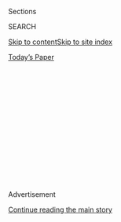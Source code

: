 <div id="app">

<div>

<div>

<div>

<div class="NYTAppHideMasthead css-1q2w90k e1suatyy0">

<div class="section css-ui9rw0 e1suatyy2">

<div class="css-eph4ug er09x8g0">

<div class="css-6n7j50">

</div>

<span class="css-1dv1kvn">Sections</span>

<div class="css-10488qs">

<span class="css-1dv1kvn">SEARCH</span>

</div>

[Skip to content](#site-content)[Skip to site index](#site-index)

</div>

<div class="css-10698na e1huz5gh0">

</div>

</div>

<div id="masthead-bar-one" class="section hasLinks css-15hmgas e1csuq9d3">

<div class="css-uqyvli e1csuq9d0">

</div>

<div class="css-1uqjmks e1csuq9d1">

</div>

<div class="css-9e9ivx">

[](https://myaccount.nytimes.com/auth/login?response_type=cookie&client_id=vi)

</div>

<div class="css-1bvtpon e1csuq9d2">

[Today’s Paper](https://www.nytimes.com/section/todayspaper)

</div>

</div>

</div>

</div>

<div data-aria-hidden="false">

<div id="site-content" role="main">

<div>

<div class="css-1aor85t" style="opacity:0.000000001;z-index:-1;visibility:hidden">

<div class="css-1hqnpie">

<div class="css-epjblv">

<span class="css-17xtcya">[Opinion](/section/opinion)</span><span class="css-x15j1o">|</span><span class="css-fwqvlz">Does
Elizabeth Warren Have a Critical Vulnerability?</span>

</div>

<div class="css-k008qs">

<div class="css-1iwv8en">

<span class="css-18z7m18"></span>

<div>

</div>

</div>

<span class="css-1n6z4y">https://nyti.ms/2QeWjde</span>

<div class="css-1705lsu">

<div class="css-4xjgmj">

<div class="css-4skfbu" role="toolbar" data-aria-label="Social Media Share buttons, Save button, and Comments Panel with current comment count" data-testid="share-tools">

  - 
  - 
  - 
  - 
    
    <div class="css-6n7j50">
    
    </div>

  - 
  - 

</div>

</div>

</div>

</div>

</div>

</div>

<div id="NYT_TOP_BANNER_REGION" class="css-13pd83m">

</div>

<div id="top-wrapper" class="css-1sy8kpn">

<div id="top-slug" class="css-l9onyx">

Advertisement

</div>

[Continue reading the main story](#after-top)

<div class="ad top-wrapper" style="text-align:center;height:100%;display:block;min-height:250px">

<div id="top" class="place-ad" data-position="top" data-size-key="top">

</div>

</div>

<div id="after-top">

</div>

</div>

<div>

<div class="css-v5btjw etb61u70">

<div class="css-v05ibm etb61u71">

[Opinion](/section/opinion)

</div>

</div>

<div id="sponsor-wrapper" class="css-1hyfx7x">

<div id="sponsor-slug" class="css-19vbshk">

Supported by

</div>

[Continue reading the main story](#after-sponsor)

<div id="sponsor" class="ad sponsor-wrapper" style="text-align:center;height:100%;display:block">

</div>

<div id="after-sponsor">

</div>

</div>

<div class="css-186x18t">

</div>

<div class="css-1vkm6nb ehdk2mb0">

# Does Elizabeth Warren Have a Critical Vulnerability?

</div>

She has struggled with white, working-class voters like those important
to winning Pennsylvania, Michigan and Wisconsin.

<div class="css-18e8msd">

<div class="css-vp77d3 epjyd6m0">

<div class="css-1baulvz">

By <span class="css-1baulvz last-byline" itemprop="name">Paul
Starobin</span>

<div class="css-8atqhb">

Mr. Starobin is a journalist based in Orleans, Mass.

</div>

</div>

</div>

  - Sept. 18, 2019

  - 
    
    <div class="css-4xjgmj">
    
    <div class="css-pvvomx" role="toolbar" data-aria-label="Social Media Share buttons, Save button, and Comments Panel with current comment count" data-testid="share-tools">
    
      - 
      - 
      - 
      - 
        
        <div class="css-6n7j50">
        
        </div>
    
      - 
      - 
    
    </div>
    
    </div>

</div>

<div class="css-79elbk" data-testid="photoviewer-wrapper">

<div class="css-z3e15g" data-testid="photoviewer-wrapper-hidden">

</div>

<div class="css-1a48zt4 ehw59r15" data-testid="photoviewer-children">

![<span class="css-16f3y1r e13ogyst0" data-aria-hidden="true">Elizabeth
Warren listened to a question during an American Federation of Teachers
town hall event in Philadelphia in
May.</span><span class="css-cnj6d5 e1z0qqy90" itemprop="copyrightHolder"><span class="css-1ly73wi e1tej78p0">Credit...</span><span><span>Matt
Rourke/Associated
Press</span></span></span>](https://static01.nyt.com/images/2019/09/18/opinion/18starobin/merlin_154797912_4e8bb8d9-57ea-41fb-8b8e-0c56de9acda4-articleLarge.jpg?quality=75&auto=webp&disable=upscale)

</div>

</div>

</div>

<div class="section meteredContent css-1r7ky0e" name="articleBody" itemprop="articleBody">

<div class="css-1fanzo5 StoryBodyCompanionColumn">

<div class="css-53u6y8">

ORLEANS, Mass. — I have voted two times for Elizabeth Warren to
represent Massachusetts in the Senate. I would certainly vote for her
for president over Donald Trump. But as the Democratic primary unfolds
and she extends a steady rise in the polls, I keep coming back to a
political vulnerability of which many followers of Massachusetts
politics are aware but others may not be.

The problem is that she has a relatively weak standing in Massachusetts
with non-college-educated working-class voters, and especially white
workers. These voters are critical, especially in the Midwest and in
states crucial to Mr. Trump’s victory like Michigan, Pennsylvania and
Wisconsin.

You might call it the Warren Paradox. Her core message as a politician —
that America has become rigged in favor of the very wealthy, and the
rich get richer as the rest of us get shafted — is very much aimed at
the working class. What’s more, her personal narrative, of her rise from
“the ragged edge of the middle class” in her native Oklahoma, as [she
has put
it](https://twitter.com/ewarren/status/1133840956158042115?lang=en), to
professional success and acclaim in the fields of education and
government might seem to embody a character trait of grit that appeals
to blue-collar workers.

Yet while all of the major Democratic presidential candidates face
difficulty with this constituency, polls suggest that this is especially
a problem for Ms. Warren. For example, in a Fox
[survey](https://www.foxnews.com/politics/fox-news-poll-8-15), she drew
33 percent of white, non-college respondents in a matchup against
President Trump, versus 38 percent for Joe Biden and 37 percent for
Bernie Sanders. **** For Democrats to feel fully confident about
nominating Ms. Warren as their standard-bearer, she needs to figure out
this puzzle.

</div>

</div>

<div class="css-1fanzo5 StoryBodyCompanionColumn">

<div class="css-53u6y8">

In Massachusetts, the Warren Paradox can be glimpsed in towns like
Rockland, population near 18,000, a suburb about 20 miles south of
Boston, overwhelmingly white and working class. In her November 2018
Senate race against a pro-Trump Republican, Ms. Warren won 60 percent of
the vote statewide but only [44
percent](https://www.wbur.org/news/2018/11/06/warren-beats-geoff-diehl)
of the vote in Rockland. By contrast, northwest of Boston, in the
upscale suburb of Lexington, where the median home value is $1.15
million, (compared with $340,000 in Rockland), Ms. Warren took 74
percent of the vote.

On a recent visit to Rockland, I encountered a sentiment that her
policies to address economic hardships might actually penalize those who
have played by the rules. In a conversation in the parking lot of a
McDonald’s, a young mother, after depositing her two children into the
back seat of her car, said she viewed as unfair Ms. Warren’s proposal to
forgive college student loans for most people carrying such debt. Now a
manager at a local restaurant, she said she had attended a technical
institute after high school and duly paid off her loans. “Probably,” she
told me, she would vote for Mr. Trump for delivering on his promise to
create more jobs.

I also came across what certainly sounded like, although it was not
overtly expressed, reluctance to embracing her because she is a woman.
“I can’t even listen to her. I just shut it off” — the television —
“when she comes on,” a man at Uptown’s Finest Barbershop told me.

In part, Ms. Warren is afflicted by an authenticity problem with these
voters. A former Harvard law professor, she is viewed by some, whatever
her declared agenda, as typical of an elite that is out of touch with
the concerns of ordinary working people. Doubts about her genuineness
are nourished by her claim of Native American ancestry — which her
detractors in Massachusetts have long framed as a dubious attempt to
elevate her career prospects over equally qualified white job
candidates. In 2012, Scott Brown, her Republican opponent in her first
Senate race, tried to use this issue against her.

These misgivings feed a conviction that she doesn’t have Rockland’s back
— a belief common to white non-college voters, often held against the
Democratic Party in general. “She’ll tax me,” insisted a 49-year-old
high school graduate who works at a town agency. (Ms. Warren’s proposed
wealth tax targets only households with assets exceeding $50 million.)

</div>

</div>

<div class="css-1fanzo5 StoryBodyCompanionColumn">

<div class="css-53u6y8">

“She wants to have open borders,” he added, voicing another reason that
some people in Rockland think a President Warren won’t protect them.
(Like a number of the Democratic presidential candidates, Ms. Warren is
in favor of [decriminalizing unauthorized border
crossings](https://www.nytimes.com/2019/07/31/us/border-crossing-decriminalization.html).)
And the sense that Ms. Warren, who has voted in Congress for a ban on
assault weapons, is soft on gun rights also plays into the notion that
she would leave Rockland unprotected. The 49-year-old voted for Mr.
Trump in 2016 and fully plans to do so again in 2020, with the “good
job” the president is doing on the economy. (After speaking to me, he
climbed into a car with a National Rifle Association sticker affixed to
the back windshield.)

As Ms. Warren’s Senate campaigns attest, she is by no means uniformly
unpopular in Rockland or, for that matter, in neighboring communities
with a similar socio-economic profile.

“I love Elizabeth Warren,” said a welder and member of a plumbers union
local, age 68, by phone. “She’s my bulldog. She is 100 percent for us —
for the working man, the exploited person, the underdog.” He is from
Weymouth, next door to Rockland. “If she were a man, they would love
her.” He paused. “Or they would like her more.”

As he explained, places like Rockland, on the South Shore of
Massachusetts, need to be understood as products of “white flight” from
Boston, following court-ordered school busing in the mid-1970s.

Should she win the Democratic nomination, it’s easy to see the
difficulties she will face in gaining the allegiance of the white
working class in a matchup with Mr. Trump. White flight also defines a
number of working-class suburbs in the Midwest, as in the metropolitan
Detroit region.

But even though the Warren Paradox will be a real challenge, she still
has the opportunity to impress potentially unreceptive voters with her
“bulldog” tenacity, as in her visit this year to a small town in West
Virginia to talk about the opioid crisis — a state, 93 percent white,
taken by Mr. Trump in 2016 by nearly 42 points. She has also put gut
economic issues at the centerpiece of her agenda: For instance, her
“[Plan for Economic
Patriotism](https://medium.com/@teamwarren/a-plan-for-economic-patriotism-13b879f4cfc7),”
an industrial-policy tack calling for such steps as “more **** actively
managing” the currency value of the dollar “to promote exports and
domestic manufacturing” and a tenfold increase in government spending on
job apprenticeship programs, [won
praise](https://www.youtube.com/watch?v=SUW8kbZyucI) from the Fox News
commentator Tucker Carlson. “It’s just pure old-fashioned economics: how
to preserve good-paying American jobs,” he told his audience, a form of
“economic nationalism.”

And to be sure, while white working-class voters get a great deal of
attention in battleground states like Michigan, if Democrats can
increase turnout among African-American voters in 2020, that would help
counterbalance any weakness among white working-class voters.

</div>

</div>

<div class="css-1fanzo5 StoryBodyCompanionColumn">

<div class="css-53u6y8">

As I was reminded in Rockland, the task of beating Mr. Trump doesn’t
require passion for the president’s challenger, whoever that may be. The
president, too, arouses a visceral dislike among some people there. One
man, a Vietnam veteran who works at the American Legion post in
Rockland, screwed up his face at my mention of the president. Among the
things he finds unappealing is Mr. Trump’s disdainful posture toward the
news media. We chatted about the fractious state of American politics at
the Rockland Bar and Grill, as he sipped his Guinness. “If it’s down to
Trump and Warren, it’s definitely Warren,” he declared without
hesitation. Ms. Warren versus Mr. Trump would be a grind, but that, it
might be said, is the story of her life.

</div>

</div>

<div>

</div>

<div class="css-1fanzo5 StoryBodyCompanionColumn">

<div class="css-53u6y8">

Paul Starobin is a journalist based in Orleans, Mass., and the author,
most recently, of “[Madness Rules the
Hour](https://www.publicaffairsbooks.com/titles/paul-starobin/madness-rules-the-hour/9781610396233/):
Charleston, 1860 and the Mania for War.”

*The Times is committed to publishing* [*a diversity of
letters*](https://www.nytimes.com/2019/01/31/opinion/letters/letters-to-editor-new-york-times-women.html)
*to the editor. We’d like to hear what you think about this or any of
our articles. Here are some*
[*tips*](https://help.nytimes.com/hc/en-us/articles/115014925288-How-to-submit-a-letter-to-the-editor)*.
And here’s our email:*
[*letters@nytimes.com*](mailto:letters@nytimes.com)*.*

*Follow The New York Times Opinion section on*
[*Facebook*](https://www.facebook.com/nytopinion)*,* [*Twitter
(@NYTopinion)*](http://twitter.com/NYTOpinion) *and*
[*Instagram*](https://www.instagram.com/nytopinion/)*.*

</div>

</div>

</div>

<div>

</div>

<div>

</div>

<div>

</div>

<div>

<div id="bottom-wrapper" class="css-1ede5it">

<div id="bottom-slug" class="css-l9onyx">

Advertisement

</div>

[Continue reading the main story](#after-bottom)

<div id="bottom" class="ad bottom-wrapper" style="text-align:center;height:100%;display:block;min-height:90px">

</div>

<div id="after-bottom">

</div>

</div>

</div>

</div>

</div>

## Site Index

<div>

</div>

## Site Information Navigation

  - [© <span>2020</span> <span>The New York Times
    Company</span>](https://help.nytimes.com/hc/en-us/articles/115014792127-Copyright-notice)

<!-- end list -->

  - [NYTCo](https://www.nytco.com/)
  - [Contact
    Us](https://help.nytimes.com/hc/en-us/articles/115015385887-Contact-Us)
  - [Work with us](https://www.nytco.com/careers/)
  - [Advertise](https://nytmediakit.com/)
  - [T Brand Studio](http://www.tbrandstudio.com/)
  - [Your Ad
    Choices](https://www.nytimes.com/privacy/cookie-policy#how-do-i-manage-trackers)
  - [Privacy](https://www.nytimes.com/privacy)
  - [Terms of
    Service](https://help.nytimes.com/hc/en-us/articles/115014893428-Terms-of-service)
  - [Terms of
    Sale](https://help.nytimes.com/hc/en-us/articles/115014893968-Terms-of-sale)
  - [Site Map](https://spiderbites.nytimes.com)
  - [Help](https://help.nytimes.com/hc/en-us)
  - [Subscriptions](https://www.nytimes.com/subscription?campaignId=37WXW)

</div>

</div>

</div>

</div>
